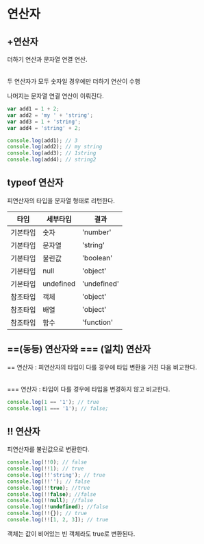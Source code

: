 # 연산자

## +연산자

더하기 연산과 문자열 연결 연산.

<br/>
두 연산자가 모두 숫자일 경우에만 더하기 연산이 수행
<br/>

나머지는 문자열 연결 연산이 이뤄진다.

```javascript
var add1 = 1 + 2;
var add2 = 'my ' + 'string';
var add3 = 1 + 'string';
var add4 = 'string' + 2;

console.log(add1); // 3
console.log(add2); // my string
console.log(add3); // 1string
console.log(add4); // string2
```

## typeof 연산자

피연산자의 타입을 문자열 형태로 리턴한다.

| 타입 | 세부타입 | 결과 |
|--|--|--|
| 기본타입 | 숫자 | 'number' |
| 기본타입 | 문자열 | 'string' |
| 기본타입 | 불린값 | 'boolean' |
| 기본타입 | null | 'object' |
| 기본타입 | undefined | 'undefined' |
| 참조타입 | 객체 | 'object' |
| 참조타입 | 배열 | 'object' |
| 참조타입 | 함수 | 'function' |

## ==(동등) 연산자와 === (일치) 연산자

== 연산자 : 피연산자의 타입이 다를 경우에 타입 변환을 거친 다음 비교한다.

<br/>
=== 연산자 : 타입이 다를 경우에 타입을 변경하지 않고 비교한다.

```javascript
console.log(1 == '1'); // true
console.log(1 === '1'); // false;
```

## !! 연산자

피연산자를 불린값으로 변환한다.

```javascript
console.log(!!0); // false
console.log(!!1); // true
console.log(!!'string'); // true
console.log(!!''); // false
console.log(!!true); //true
console.log(!!false); //false
console.log(!!null); //false
console.log(!!undefined); //false
console.log(!!{}); // true
console.log(!![1, 2, 3]); // true
```
객체는 값이 비어있는 빈 객체라도 true로 변환된다.




